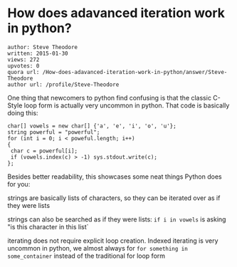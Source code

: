 # How does adavanced iteration work in python?

	author: Steve Theodore
	written: 2015-01-30
	views: 272
	upvotes: 0
	quora url: /How-does-adavanced-iteration-work-in-python/answer/Steve-Theodore
	author url: /profile/Steve-Theodore


One thing that newcomers to python find confusing is that the classic C-Style loop form is actually very uncommon in python. That code is basically doing this:



    char[] vowels = new char[] {'a', 'e', 'i', 'o', 'u'};
    string powerful = "powerful";
    for (int i = 0; i < poweful.length; i++)
    {
     char c = powerful[i];
     if (vowels.index(c) > -1) sys.stdout.write(c);
    };



Besides better readability, this showcases some neat things Python does for you:


strings are basically lists of characters, so they can be iterated over as if they were lists


strings can also be searched as if they were lists: `if i in vowels` is asking "is this character in this list`

iterating does not require explicit loop creation. Indexed iterating is very uncommon in python, we almost always for `for something in some_container` instead of the traditional for loop form

